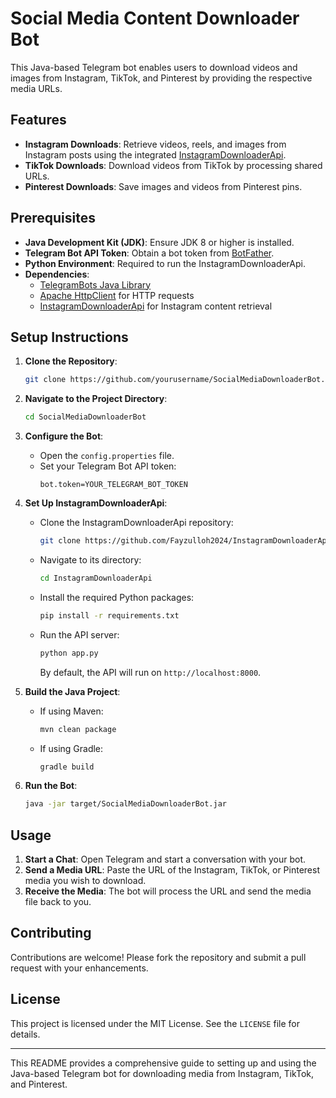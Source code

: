 # Social Media Content Downloader Bot

This Java-based Telegram bot enables users to download videos and images from Instagram, TikTok, and Pinterest by providing the respective media URLs.

## Features

- **Instagram Downloads**: Retrieve videos, reels, and images from Instagram posts using the integrated [InstagramDownloaderApi](https://github.com/Fayzulloh2024/InstagramDownloaderApi).
- **TikTok Downloads**: Download videos from TikTok by processing shared URLs.
- **Pinterest Downloads**: Save images and videos from Pinterest pins.

## Prerequisites

- **Java Development Kit (JDK)**: Ensure JDK 8 or higher is installed.
- **Telegram Bot API Token**: Obtain a bot token from [BotFather](https://core.telegram.org/bots#botfather).
- **Python Environment**: Required to run the InstagramDownloaderApi.
- **Dependencies**:
  - [TelegramBots Java Library](https://github.com/rubenlagus/TelegramBots)
  - [Apache HttpClient](https://hc.apache.org/httpcomponents-client-5.0.x/index.html) for HTTP requests
  - [InstagramDownloaderApi](https://github.com/Fayzulloh2024/InstagramDownloaderApi) for Instagram content retrieval

## Setup Instructions

1. **Clone the Repository**:
   ```bash
   git clone https://github.com/yourusername/SocialMediaDownloaderBot.git
   ```

2. **Navigate to the Project Directory**:
   ```bash
   cd SocialMediaDownloaderBot
   ```

3. **Configure the Bot**:
   - Open the `config.properties` file.
   - Set your Telegram Bot API token:
     ```
     bot.token=YOUR_TELEGRAM_BOT_TOKEN
     ```

4. **Set Up InstagramDownloaderApi**:
   - Clone the InstagramDownloaderApi repository:
     ```bash
     git clone https://github.com/Fayzulloh2024/InstagramDownloaderApi.git
     ```
   - Navigate to its directory:
     ```bash
     cd InstagramDownloaderApi
     ```
   - Install the required Python packages:
     ```bash
     pip install -r requirements.txt
     ```
   - Run the API server:
     ```bash
     python app.py
     ```
     By default, the API will run on `http://localhost:8000`.

5. **Build the Java Project**:
   - If using Maven:
     ```bash
     mvn clean package
     ```
   - If using Gradle:
     ```bash
     gradle build
     ```

6. **Run the Bot**:
   ```bash
   java -jar target/SocialMediaDownloaderBot.jar
   ```

## Usage

1. **Start a Chat**: Open Telegram and start a conversation with your bot.
2. **Send a Media URL**: Paste the URL of the Instagram, TikTok, or Pinterest media you wish to download.
3. **Receive the Media**: The bot will process the URL and send the media file back to you.

## Contributing

Contributions are welcome! Please fork the repository and submit a pull request with your enhancements.

## License

This project is licensed under the MIT License. See the `LICENSE` file for details.

---

This README provides a comprehensive guide to setting up and using the Java-based Telegram bot for downloading media from Instagram, TikTok, and Pinterest. 
